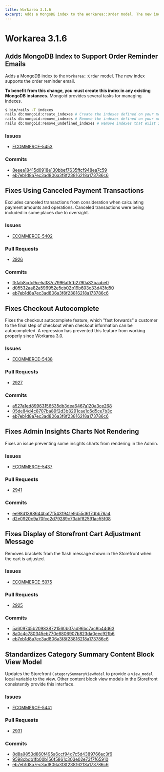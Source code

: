 ```yaml
---
title: Workarea 3.1.6
excerpt: Adds a MongoDB index to the Workarea::Order model. The new index supports the order reminder email.
---
```


# Workarea 3.1.6

## Adds MongoDB Index to Support Order Reminder Emails

Adds a MongoDB index to the `Workarea::Order` model. The new index supports the order reminder email.

**To benefit from this change, you must create this index in any existing MongoDB instances.** Mongoid provides several tasks for managing indexes.

```bash
$ bin/rails -T indexes
rails db:mongoid:create_indexes # Create the indexes defined on your mongoid models
rails db:mongoid:remove_indexes # Remove the indexes defined on your mongoid models without questions
rails db:mongoid:remove_undefined_indexes # Remove indexes that exist in the database but aren't specified on the models
```

### Issues

- [ECOMMERCE-5453](https://jira.tools.weblinc.com/browse/ECOMMERCE-5453)

### Commits

- [8eeea18415d0918e130bbef7635ffcf948ea7c59](https://stash.tools.weblinc.com/projects/WL/repos/workarea/commits/8eeea18415d0918e130bbef7635ffcf948ea7c59)
- [eb7eb1d8a7ec3ad806a3f8f23816218a173786c6](https://stash.tools.weblinc.com/projects/WL/repos/workarea/commits/eb7eb1d8a7ec3ad806a3f8f23816218a173786c6)

## Fixes Using Canceled Payment Transactions

Excludes canceled transactions from consideration when calculating payment amounts and operations. Canceled transactions were being included in some places due to oversight.

### Issues

- [ECOMMERCE-5402](https://jira.tools.weblinc.com/browse/ECOMMERCE-5402)

### Pull Requests

- [2926](https://stash.tools.weblinc.com/projects/WL/repos/workarea/pull-requests/2926/overview)

### Commits

- [f5fab8cdc9ce5a187c7996af5fb2790a82baabe0](https://stash.tools.weblinc.com/projects/WL/repos/workarea/commits/f5fab8cdc9ce5a187c7996af5fb2790a82baabe0)
- [d05532aa82a596952e5cb02b19b603c33d43fd50](https://stash.tools.weblinc.com/projects/WL/repos/workarea/commits/d05532aa82a596952e5cb02b19b603c33d43fd50)
- [eb7eb1d8a7ec3ad806a3f8f23816218a173786c6](https://stash.tools.weblinc.com/projects/WL/repos/workarea/commits/eb7eb1d8a7ec3ad806a3f8f23816218a173786c6)

## Fixes Checkout Autocomplete

Fixes the checkout autocomplete feature, which "fast forwards" a customer to the final step of checkout when checkout information can be autocompleted. A regression has prevented this feature from working properly since Workarea 3.0.

### Issues

- [ECOMMERCE-5438](https://jira.tools.weblinc.com/browse/ECOMMERCE-5438)

### Pull Requests

- [2927](https://stash.tools.weblinc.com/projects/WL/repos/workarea/pull-requests/2927/overview)

### Commits

- [a527a1ed89963156535db3dea6467a120a3ce268](https://stash.tools.weblinc.com/projects/WL/repos/workarea/commits/a527a1ed89963156535db3dea6467a120a3ce268)
- [05de84d4c8707ba89f2d3b3291cae1d5d5ce7b3c](https://stash.tools.weblinc.com/projects/WL/repos/workarea/commits/05de84d4c8707ba89f2d3b3291cae1d5d5ce7b3c)
- [eb7eb1d8a7ec3ad806a3f8f23816218a173786c6](https://stash.tools.weblinc.com/projects/WL/repos/workarea/commits/eb7eb1d8a7ec3ad806a3f8f23816218a173786c6)

## Fixes Admin Insights Charts Not Rendering

Fixes an issue preventing some insights charts from rendering in the Admin.

### Issues

- [ECOMMERCE-5437](https://jira.tools.weblinc.com/browse/ECOMMERCE-5437)

### Pull Requests

- [2941](https://stash.tools.weblinc.com/projects/WL/repos/workarea/pull-requests/2941/overview)

### Commits

- [ee98d1398644baf7f5431941e9d55d617dbb76a4](https://stash.tools.weblinc.com/projects/WL/repos/workarea/commits/ee98d1398644baf7f5431941e9d55d617dbb76a4)
- [d2e0920c9a70fcc2d79289c73abf82591ac55f08](https://stash.tools.weblinc.com/projects/WL/repos/workarea/commits/d2e0920c9a70fcc2d79289c73abf82591ac55f08)

## Fixes Display of Storefront Cart Adjustment Message

Removes brackets from the flash message shown in the Storefront when the cart is adjusted.

### Issues

- [ECOMMERCE-5075](https://jira.tools.weblinc.com/browse/ECOMMERCE-5075)

### Pull Requests

- [2925](https://stash.tools.weblinc.com/projects/WL/repos/workarea/pull-requests/2925/overview)

### Commits

- [5a609745b209838721560b07ad96bc7ac8b44d63](https://stash.tools.weblinc.com/projects/WL/repos/workarea/commits/5a609745b209838721560b07ad96bc7ac8b44d63)
- [8a0c4c780345eb770e6806907b823da0eec92fb6](https://stash.tools.weblinc.com/projects/WL/repos/workarea/commits/8a0c4c780345eb770e6806907b823da0eec92fb6)
- [eb7eb1d8a7ec3ad806a3f8f23816218a173786c6](https://stash.tools.weblinc.com/projects/WL/repos/workarea/commits/eb7eb1d8a7ec3ad806a3f8f23816218a173786c6)

## Standardizes Category Summary Content Block View Model

Updates the Storefront `CategorySummaryViewModel` to provide a `view_model` local variable to the view. Other content block view models in the Storefront consistently provide this interface.

### Issues

- [ECOMMERCE-5441](https://jira.tools.weblinc.com/browse/ECOMMERCE-5441)

### Pull Requests

- [2931](https://stash.tools.weblinc.com/projects/WL/repos/workarea/pull-requests/2931/overview)

### Commits

- [8d8a9853d860f495a6ccf94d7c5d4389766ac3f6](https://stash.tools.weblinc.com/projects/WL/repos/workarea/commits/8d8a9853d860f495a6ccf94d7c5d4389766ac3f6)
- [9598cbdb1fb00b156f5861c303e02e73f7f65910](https://stash.tools.weblinc.com/projects/WL/repos/workarea/commits/9598cbdb1fb00b156f5861c303e02e73f7f65910)
- [eb7eb1d8a7ec3ad806a3f8f23816218a173786c6](https://stash.tools.weblinc.com/projects/WL/repos/workarea/commits/eb7eb1d8a7ec3ad806a3f8f23816218a173786c6)

